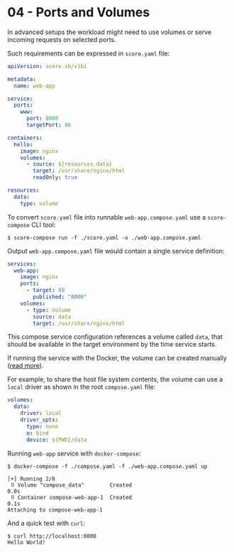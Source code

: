 # 04 - Ports and Volumes

In advanced setups the workload might need to use volumes or serve incoming requests on selected ports.

Such requirements can be expressed in `score.yaml` file:

```yaml
apiVersion: score.sh/v1b1

metadata:
  name: web-app

service:
  ports:
    www:
      port: 8000
      targetPort: 80

containers:
  hello:
    image: nginx
    volumes:
      - source: ${resources.data}
        target: /usr/share/nginx/html
        readOnly: true

resources:
  data:
    type: volume
```

To convert `score.yaml` file into runnable `web-app.compose.yaml` use a `score-compose` CLI tool:

```console
$ score-compose run -f ./score.yaml -o ./web-app.compose.yaml
```

Output `web-app.compose.yaml` file would contain a single service definition:

```yaml
services:
  web-app:
    image: nginx
    ports:
      - target: 80
        published: "8000"
    volumes:
      - type: volume
        source: data
        target: /usr/share/nginx/html
```

This compose service configuration references a volume called `data`, that should be available in the target environment by the time service starts.

If running the service with the Docker, the volume can be created manually ([read more](https://docs.docker.com/storage/volumes/#create-and-manage-volumes)).

For example, to share the host file system contents, the volume can use a `local` driver as shown in the root `compose.yaml` file:

```yaml
volumes:
  data:
    driver: local
    driver_opts:
      type: none
      o: bind
      device: ${PWD}/data
```

Running `web-app` service with `docker-compose`:

```console
$ docker-compose -f ./compose.yaml -f ./web-app.compose.yaml up

[+] Running 2/0
 ⠿ Volume "compose_data"        Created                                                                                                                                           0.0s
 ⠿ Container compose-web-app-1  Created                                                                                                                                           0.1s
Attaching to compose-web-app-1
```

And a quick test with `curl`:

```console
$ curl http://localhost:8000
Hello World!
```